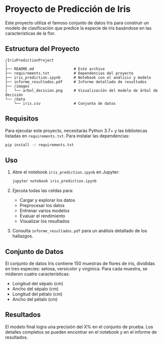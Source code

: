 # Proyecto de Predicción de Iris

Este proyecto utiliza el famoso conjunto de datos Iris para construir un modelo de clasificación que predice la especie de iris basándose en las características de la flor.

## Estructura del Proyecto

```
/IrisPredictionProject
│
├── README.md                  # Este archivo
├── requirements.txt           # Dependencias del proyecto
├── iris_prediction.ipynb      # Notebook con el análisis y modelo
├── informe_resultados.pdf     # Informe detallado de resultados
├── /images
│   └── arbol_decision.png     # Visualización del modelo de árbol de decisión
└── /data
    └── iris.csv               # Conjunto de datos
```

## Requisitos

Para ejecutar este proyecto, necesitarás Python 3.7+ y las bibliotecas listadas en `requirements.txt`. Para instalar las dependencias:

```bash
pip install -r requirements.txt
```

## Uso

1. Abre el notebook `iris_prediction.ipynb` en Jupyter:
   ```bash
   jupyter notebook iris_prediction.ipynb
   ```

2. Ejecuta todas las celdas para:
   - Cargar y explorar los datos
   - Preprocesar los datos
   - Entrenar varios modelos
   - Evaluar el rendimiento
   - Visualizar los resultados

3. Consulta `informe_resultados.pdf` para un análisis detallado de los hallazgos.

## Conjunto de Datos

El conjunto de datos Iris contiene 150 muestras de flores de iris, divididas en tres especies: setosa, versicolor y virginica. Para cada muestra, se midieron cuatro características:

- Longitud del sépalo (cm)
- Ancho del sépalo (cm)
- Longitud del pétalo (cm)
- Ancho del pétalo (cm)

## Resultados

El modelo final logra una precisión del X% en el conjunto de prueba. Los detalles completos se pueden encontrar en el notebook y en el informe de resultados.